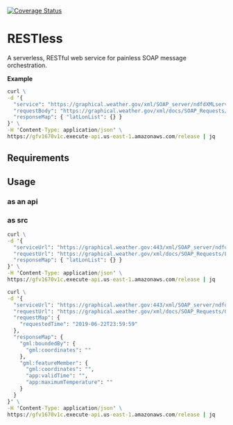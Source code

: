 [![Coverage Status][coveralls-img]][coveralls]

# RESTless

A serverless, RESTful web service for painless SOAP message orchestration.

**Example**
```cmd
curl \
-d '{
  "service": "https://graphical.weather.gov/xml/SOAP_server/ndfdXMLserver.php",
  "requestBody": "https://graphical.weather.gov/xml/docs/SOAP_Requests/LatLonListZipCode.xml",
  "responseMap": { "latLonList": {} }
}' \
-H 'Content-Type: application/json' \
https://gfv1670v1c.execute-api.us-east-1.amazonaws.com/release | jq
```

## Requirements

## Usage

### as an api

### as src

```cmd
curl \
-d '{
  "serviceUrl": "https://graphical.weather.gov:443/xml/SOAP_server/ndfdXMLserver.php",
  "requestUrl": "https://graphical.weather.gov/xml/docs/SOAP_Requests/LatLonListSquare.xml",  
  "responseMap": { "latLonList": {} }
}' \
-H 'Content-Type: application/json' \
https://gfv1670v1c.execute-api.us-east-1.amazonaws.com/release | jq
```

```cmd
curl \
-d '{
  "serviceUrl": "https://graphical.weather.gov:443/xml/SOAP_server/ndfdXMLserver.php",
  "requestUrl": "https://graphical.weather.gov/xml/docs/SOAP_Requests/GmlLatLonList.xml",  
  "requestMap": {
    "requestedTime": "2019-06-22T23:59:59"
  },
  "responseMap": {
    "gml:boundedBy": {
      "gml:coordinates": ""
    },
    "gml:featureMember": {
      "gml:coordinates": "",
      "app:validTime": "",
      "app:maximumTemperature": ""
    }
  }
}' \
-H 'Content-Type: application/json' \
https://gfv1670v1c.execute-api.us-east-1.amazonaws.com/release | jq
```


[coveralls-img]: https://coveralls.io/repos/github/connorvanelswyk/restless/badge.svg?branch=master
[coveralls]: https://coveralls.io/github/connorvanelswyk/restless